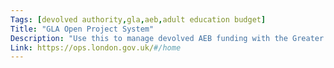 ```yaml
---
Tags: [devolved authority,gla,aeb,adult education budget]
Title: "GLA Open Project System"
Description: "Use this to manage devolved AEB funding with the Greater London Authority, can also be used to submit funding claims."
Link: https://ops.london.gov.uk/#/home
---
```

